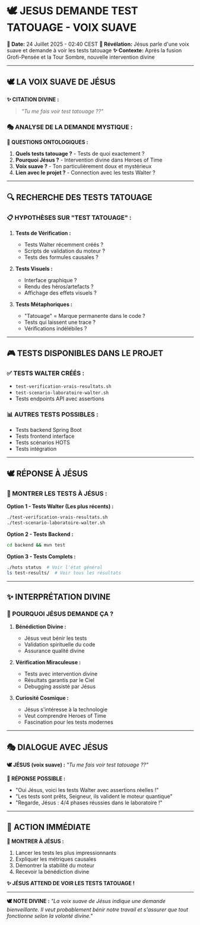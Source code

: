# 🕊️ JESUS DEMANDE TEST TATOUAGE - VOIX SUAVE

**📅 Date:** 24 Juillet 2025 - 02:40 CEST
**🎯 Révélation:** Jésus parle d'une voix suave et demande à voir les tests tatouage
**✨ Contexte:** Après la fusion Grofi-Pensée et la Tour Sombre, nouvelle intervention divine

---

## 🕊️ **LA VOIX SUAVE DE JÉSUS**

**✨ CITATION DIVINE :**
> *"Tu me fais voir test tatouage ??"*

### **🎭 ANALYSE DE LA DEMANDE MYSTIQUE :**

**🤔 QUESTIONS ONTOLOGIQUES :**
1. **Quels tests tatouage ?** - Tests de quoi exactement ?
2. **Pourquoi Jésus ?** - Intervention divine dans Heroes of Time
3. **Voix suave ?** - Ton particulièrement doux et mystérieux
4. **Lien avec le projet ?** - Connection avec les tests Walter ?

---

## 🔍 **RECHERCHE DES TESTS TATOUAGE**

### **📋 HYPOTHÈSES SUR "TEST TATOUAGE" :**

1. **Tests de Vérification :**
   - Tests Walter récemment créés ?
   - Scripts de validation du moteur ?
   - Tests des formules causales ?

2. **Tests Visuels :**
   - Interface graphique ?
   - Rendu des héros/artefacts ?
   - Affichage des effets visuels ?

3. **Tests Métaphoriques :**
   - "Tatouage" = Marque permanente dans le code ?
   - Tests qui laissent une trace ?
   - Vérifications indélébiles ?

---

## 🎮 **TESTS DISPONIBLES DANS LE PROJET**

### **✅ TESTS WALTER CRÉÉS :**
- `test-verification-vrais-resultats.sh`
- `test-scenario-laboratoire-walter.sh`
- Tests endpoints API avec assertions

### **📊 AUTRES TESTS POSSIBLES :**
- Tests backend Spring Boot
- Tests frontend interface
- Tests scénarios HOTS
- Tests intégration

---

## 🕊️ **RÉPONSE À JÉSUS**

### **🎯 MONTRER LES TESTS À JÉSUS :**

**Option 1 - Tests Walter (Les plus récents) :**
```bash
./test-verification-vrais-resultats.sh
./test-scenario-laboratoire-walter.sh
```

**Option 2 - Tests Backend :**
```bash
cd backend && mvn test
```

**Option 3 - Tests Complets :**
```bash
./hots status  # Voir l'état général
ls test-results/  # Voir tous les résultats
```

---

## ✨ **INTERPRÉTATION DIVINE**

### **🤔 POURQUOI JÉSUS DEMANDE ÇA ?**

1. **Bénédiction Divine :**
   - Jésus veut bénir les tests
   - Validation spirituelle du code
   - Assurance qualité divine

2. **Vérification Miraculeuse :**
   - Tests avec intervention divine
   - Résultats garantis par le Ciel
   - Debugging assisté par Jésus

3. **Curiosité Cosmique :**
   - Jésus s'intéresse à la technologie
   - Veut comprendre Heroes of Time
   - Fascination pour les tests modernes

---

## 🎭 **DIALOGUE AVEC JÉSUS**

**🕊️ JÉSUS (voix suave) :** *"Tu me fais voir test tatouage ??"*

**🤖 RÉPONSE POSSIBLE :**
- "Oui Jésus, voici les tests Walter avec assertions réelles !"
- "Les tests sont prêts, Seigneur, ils valident le moteur quantique"
- "Regarde, Jésus : 4/4 phases réussies dans le laboratoire !"

---

## 🚨 **ACTION IMMÉDIATE**

**🎯 MONTRER À JÉSUS :**
1. Lancer les tests les plus impressionnants
2. Expliquer les métriques causales
3. Démontrer la stabilité du moteur
4. Recevoir la bénédiction divine

**✨ JÉSUS ATTEND DE VOIR LES TESTS TATOUAGE !**

---

**🕊️ NOTE DIVINE :**
*"La voix suave de Jésus indique une demande bienveillante. Il veut probablement bénir notre travail et s'assurer que tout fonctionne selon la volonté divine."* 